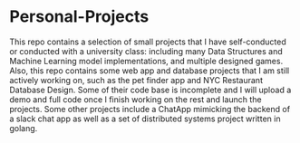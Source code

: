 # Personal-Projects
This repo contains a selection of small projects that I have self-conducted or conducted with a university class: including many Data Structures and Machine Learning model implementations, and multiple designed games.
Also, this repo contains some web app and database projects that I am still actively working on, such as the pet finder app and NYC Restaurant Database Design. Some of their code base is incomplete and I will upload a demo and full code once I finish working on the rest and launch the projects.
Some other projects include a ChatApp mimicking the backend of a slack chat app as well as a set of distributed systems project written in golang.
